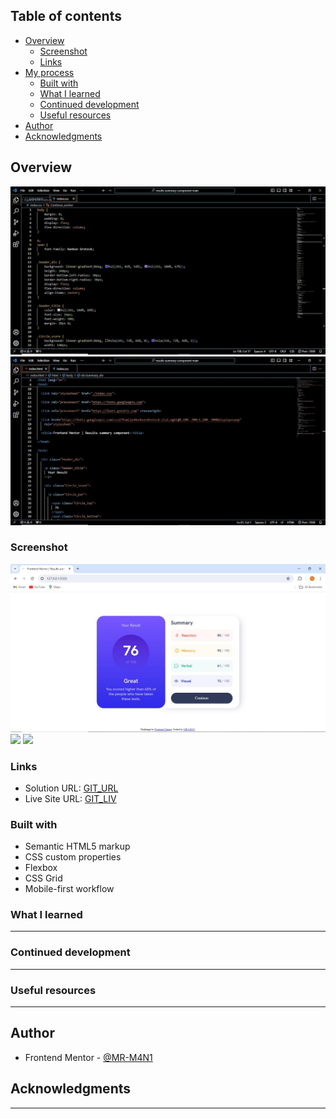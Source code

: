 ## Table of contents

- [Overview](#overview)
  - [Screenshot](#screenshot)
  - [Links](#links)
- [My process](#my-process)
  - [Built with](#built-with)
  - [What I learned](#what-i-learned)
  - [Continued development](#continued-development)
  - [Useful resources](#useful-resources)
- [Author](#author)
- [Acknowledgments](#acknowledgments)

## Overview

![](./assets/images/css_overview.JPG)
![](./assets/images/html_overview.JPG)




### Screenshot

![](./assets/images/screensot_laptop.JPG)
![](./assets/images/screensot_mobile_1.JPG.JPG)
![](./assets/images/screensot_mobile_2.JPG.JPG)


### Links

- Solution URL: [GIT_URL](https://your-solution-url.com)
- Live Site URL: [GIT_LIV](https://your-live-site-url.com)


### Built with

- Semantic HTML5 markup
- CSS custom properties
- Flexbox
- CSS Grid
- Mobile-first workflow


### What I learned

------------------------------------------

### Continued development

------------------------------------------

### Useful resources

-------------------------------------------

## Author

- Frontend Mentor - [@MR-M4N1](https://www.frontendmentor.io/home)

## Acknowledgments

-----------------------------------
